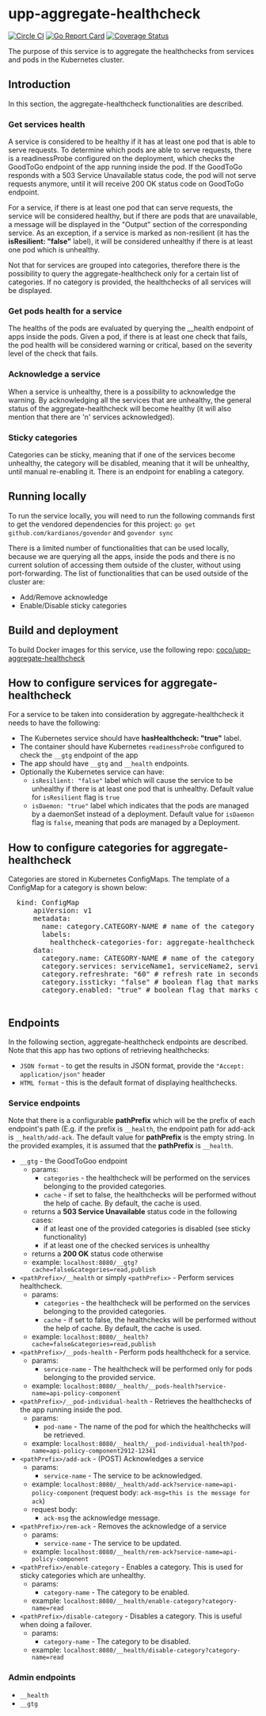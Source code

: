 # upp-aggregate-healthcheck
[![Circle CI](https://circleci.com/gh/Financial-Times/upp-aggregate-healthcheck.svg?style=shield)](https://circleci.com/gh/Financial-Times/upp-aggregate-healthcheck) [![Go Report Card](https://goreportcard.com/badge/github.com/Financial-Times/upp-aggregate-healthcheck)](https://goreportcard.com/report/github.com/Financial-Times/upp-aggregate-healthcheck) [![Coverage Status](https://coveralls.io/repos/github/Financial-Times/upp-aggregate-healthcheck/badge.svg)](https://coveralls.io/github/Financial-Times/upp-aggregate-healthcheck)

The purpose of this service is to aggregate the healthchecks from services and pods in the Kubernetes cluster.

## Introduction
 In this section, the aggregate-healthcheck functionalities are described.
### Get services health
 A service is considered to be healthy if it has at least one pod that is able to serve requests. To determine which pods are able to serve requests,
 there is a readinessProbe configured on the deployment, which checks the GoodToGo endpoint of the app running inside the pod. If the GoodToGo responds
 with a 503 Service Unavailable status code, the pod will not serve requests anymore, until it will receive 200 OK status code on GoodToGo endpoint.

 For a service, if there is at least one pod that can serve requests, the service will be considered healthy, but if there are pods that are unavailable,
 a message will be displayed in the "Output" section of the corresponding service.
 As an exception, if a service is marked as non-resilient (it has the __isResilient: "false"__ label), it will be considered unhealthy if there is at least one pod which is unhealthy.

 Not that for services are grouped into categories, therefore there is the possibility to query the aggregate-healthcheck only for a certain list of categories.
 If no category is provided, the healthchecks of all services will be displayed.

### Get pods health for a service
 The healths of the pods are evaluated by querying the __health endpoint of apps inside the pods. Given a pod, if there is at least one check that fails,
 the pod health will be considered warning or critical, based on the severity level of the check that fails.
### Acknowledge a service
 When a service is unhealthy, there is a possibility to acknowledge the warning. By acknowledging all the services that are unhealthy,
 the general status of the aggregate-healthcheck will become healthy (it will also mention that there are 'n' services acknowledged).
### Sticky categories
 Categories can be sticky, meaning that if one of the services become unhealthy, the category will be disabled, meaning that it will be unhealthy,
  until manual re-enabling it. There is an endpoint for enabling a category.

## Running locally
To run the service locally, you will need to run the following commands first to get the vendored dependencies for this project:
  `go get github.com/kardianos/govendor` and
  `govendor sync`
 
 There is a limited number of functionalities that can be used locally, because we are querying all the apps, inside the pods and there is no current
  solution of accessing them outside of the cluster, without using port-forwarding.
 The list of functionalities that can be used outside of the cluster are:
  * Add/Remove acknowledge
  * Enable/Disable sticky categories

## Build and deployment
 To build Docker images for this service, use the following repo: [coco/upp-aggregate-healthcheck](https://hub.docker.com/r/coco/upp-aggregate-healthcheck/)
## How to configure services for aggregate-healthcheck
 For a service to be taken into consideration by aggregate-healthcheck it needs to have the following:
 * The Kubernetes service should have __hasHealthcheck: "true"__ label.
 * The container should have Kubernetes `readinessProbe` configured to check the `__gtg` endpoint of the app
 * The app should have `__gtg` and `__health` endpoints.
 * Optionally the Kubernetes service can have:
   - `isResilient: "false"` label which will cause the service to be unhealthy if there is at least one pod that is unhealthy. Default value for `isResilient` flag is `true`
   - `isDaemon: "true"` label which indicates that the pods are managed by a daemonSet instead of a deployment. Default value for `isDaemon` flag is `false`, meaning that pods are managed by a Deployment.

## How to configure categories for aggregate-healthcheck
  Categories are stored in Kubernetes ConfigMaps. 
  The template of a ConfigMap for a category is shown below:
  <pre>
  kind: ConfigMap
      apiVersion: v1
      metadata:
        name: category.CATEGORY-NAME # name of the category
        labels:
          healthcheck-categories-for: aggregate-healthcheck # this flag is used by aggregate-healthcheck service to pick up only ConfigMaps that store categories.
      data:
        category.name: CATEGORY-NAME # name of the category
        category.services: serviceName1, serviceName2, serviceName3 # services that belong to this category
        category.refreshrate: "60" # refresh rate in seconds for cache (by default it is 60)
        category.issticky: "false" # boolean flag that marks category as sticky. By default this flag is set to false.
        category.enabled: "true" # boolean flag that marks category as disabled. By default, this flag is set to true.
  </pre>
## Endpoints
 In the following section, aggregate-healthcheck endpoints are described.
 Note that this app has two options of retrieving healthchecks:
  - `JSON format` - to get the results in JSON format, provide the `"Accept: application/json"` header
  - `HTML format` - this is the default format of displaying healthchecks.

### Service endpoints
 Note that there is a configurable __pathPrefix__ which will be the prefix of each endpoint's path (E.g. if the
 prefix is `__health`, the endpoint path for add-ack is `__health/add-ack`. The default value for __pathPrefix__ is the empty string.
 In the provided examples, it is assumed that the __pathPrefix__ is `__health`.
 * `__gtg` - the GoodToGoo endpoint 
    - params:
       - `categories` - the healthcheck will be performed on the services belonging to the provided categories.
       - `cache` - if set to false, the healthchecks will be performed without the help of cache. By default, the cache is used.
    - returns a __503 Service Unavailable__ status code in the following cases:
       - if at least one of the provided categories is disabled (see sticky functionality)
       - if at least one of the checked services is unhealthy
    - returns a __200 OK__ status code otherwise
    - example: 
        `localhost:8080/__gtg?cache=false&categories=read,publish`
 * `<pathPrefix>/__health` or simply `<pathPrefix>` - Perform services healthcheck.
    - params:
       - `categories` - the healthcheck will be performed on the services belonging to the provided categories.
       - `cache` - if set to false, the healthchecks will be performed without the help of cache. By default, the cache is used.
    - example:
        `localhost:8080/__health?cache=false&categories=read,publish`
 * `<pathPrefix>/__pods-health` - Perform pods healthcheck for a service.
    - params:
       - `service-name` - The healthcheck will be performed only for pods belonging to the provided service.
    - example:
        `localhost:8080/__health/__pods-health?service-name=api-policy-component`       
 * `<pathPrefix>/__pod-individual-health` - Retrieves the healthchecks of the app running inside the pod.
    - params:
       - `pod-name` - The name of the pod for which the healthchecks will be retrieved.
    - example:
       `localhost:8080/__health/__pod-individual-health?pod-name=api-policy-component2912-12341`     
 * `<pathPrefix>/add-ack` - (POST) Acknowledges a service
    - params:
       - `service-name` - The service to be acknowledged.
    - example:
        `localhost:8080/__health/add-ack?service-name=api-policy-component` (request body: `ack-msg=this is the message for ack`)
    - request body:
       - `ack-msg` the acknowledge message.
 * `<pathPrefix>/rem-ack` - Removes the acknowledge of a service
    - params:
       - `service-name` - The service to be updated.
    - example:
       `localhost:8080/__health/rem-ack?service-name=api-policy-component` 
 * `<pathPrefix>/enable-category` - Enables a category. This is used for sticky categories which are unhealthy.
    - params:
       - `category-name` - The category to be enabled.
    - example:
       `localhost:8080/__health/enable-category?category-name=read`
 * `<pathPrefix>/disable-category` - Disables a category. This is useful when doing a failover.
    - params:
       - `category-name` - The category to be disabled.
    - example:
       `localhost:8080/__health/disable-category?category-name=read`
       
### Admin endpoints
 * `__health`
 * `__gtg`

